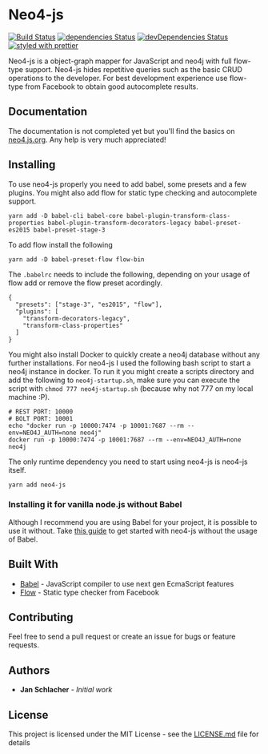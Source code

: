 # Neo4-js

[![Build Status](https://travis-ci.org/neo4-js/neo4-js.svg?branch=master)](https://travis-ci.org/neo4-js/neo4-js) [![dependencies Status](https://david-dm.org/neo4-js/neo4-js/status.svg)](https://david-dm.org/janpeter/neo4js) [![devDependencies Status](https://david-dm.org/neo4-js/neo4-js/dev-status.svg)](https://david-dm.org/neo4-js/neo4-js?type=dev) [![styled with prettier](https://img.shields.io/badge/styled_with-prettier-ff69b4.svg)](https://github.com/prettier/prettier)

Neo4-js is a object-graph mapper for JavaScript and neo4j with full flow-type support. Neo4-js hides repetitive queries such as the basic CRUD operations to the developer. For best development experience use flow-type from Facebook to obtain good autocomplete results.

## Documentation

The documentation is not completed yet but you'll find the basics on [neo4.js.org](https://neo4.js.org). Any help is very much appreciated!

## Installing

To use neo4-js properly you need to add babel, some presets and a few plugins. You might also add flow for static type checking and autocomplete support.

```
yarn add -D babel-cli babel-core babel-plugin-transform-class-properties babel-plugin-transform-decorators-legacy babel-preset-es2015 babel-preset-stage-3
```

To add flow install the following

```
yarn add -D babel-preset-flow flow-bin
```

The `.babelrc` needs to include the following, depending on your usage of flow add or remove the flow preset acordingly.

```
{
  "presets": ["stage-3", "es2015", "flow"],
  "plugins": [
    "transform-decorators-legacy",
    "transform-class-properties"
  ]
}
```

You might also install Docker to quickly create a neo4j database without any further installations. For neo4-js I used the following bash script to start a neo4j instance in docker. To run it you might create a scripts directory and add the following to `neo4j-startup.sh`, make sure you can execute the script with `chmod 777 neo4j-startup.sh` (because why not 777 on my local machine :P).

```
# REST PORT: 10000
# BOLT PORT: 10001
echo "docker run -p 10000:7474 -p 10001:7687 --rm --env=NEO4J_AUTH=none neo4j"
docker run -p 10000:7474 -p 10001:7687 --rm --env=NEO4J_AUTH=none neo4j
```

The only runtime dependency you need to start using neo4-js is neo4-js itself.

```
yarn add neo4-js
```

### Installing it for vanilla node.js without Babel

Although I recommend you are using Babel for your project, it is possible to use it without. Take [this guide](https://neo4.js.org/docs/vanilla-node-guide.html) to get started with neo4-js without the usage of Babel.

## Built With

* [Babel](https://babeljs.io) - JavaScript compiler to use next gen EcmaScript features
* [Flow](https://flow.org) - Static type checker from Facebook

## Contributing

Feel free to send a pull request or create an issue for bugs or feature requests.

## Authors

* **Jan Schlacher** - *Initial work*

## License

This project is licensed under the MIT License - see the [LICENSE.md](LICENSE.md) file for details
